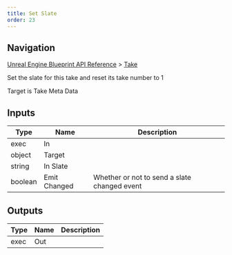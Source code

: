 ```yaml
---
title: Set Slate
order: 23
---
```

## Navigation

[Unreal Engine Blueprint API Reference](https://dev.epicgames.com/documentation/en-us/unreal-engine/BlueprintAPI) > [Take](https://dev.epicgames.com/documentation/en-us/unreal-engine/BlueprintAPI/Take)

Set the slate for this take and reset its take number to 1

Target is Take Meta Data

## Inputs

| Type | Name | Description |
| --- | --- | --- |
| exec | In |  |
| object | Target |  |
| string | In Slate |  |
| boolean | Emit Changed | Whether or not to send a slate changed event |

## Outputs

| Type | Name | Description |
| --- | --- | --- |
| exec | Out |  |
